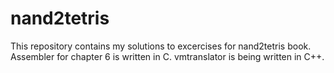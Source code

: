# nand2tetris
This repository contains my solutions to excercises for nand2tetris book.
Assembler for chapter 6 is written in C.
vmtranslator is being written in C++. 
